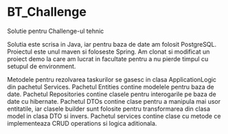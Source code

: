 # BT_Challenge
Solutie pentru Challenge-ul tehnic

Solutia este scrisa in Java, iar pentru baza de date am folosit PostgreSQL. Proiectul este unul maven si foloseste Spring.
Am clonat si modificat un proiect demo la care am lucrat in facultate pentru a nu pierde timpul cu setupul de environment.

Metodele pentru rezolvarea taskurilor se gasesc in clasa ApplicationLogic din pachetul Services.
Pachetul Entities contine modelele pentru baza de date.
Pachetul Repositories contine clasele pentru interogarile pe baza de date cu hibernate.
Pachetul DTOs contine clase pentru a manipula mai usor entitatile, iar clasele builder sunt folosite pentru transformarea din clasa model in clasa DTO si invers.
Pachetul services contine clase cu metode ce implementeaza CRUD operations si logica aditionala.
